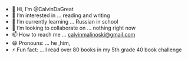 - 👋 Hi, I’m @CalvinDaGreat
- 👀 I’m interested in ... reading and writing
- 🌱 I’m currently learning ... Russian in school
- 💞️ I’m looking to collaborate on ... nothing right now
- 📫 How to reach me ... calvinmalinoski@gmail.com
- 😄 Pronouns: ... he ,him, 
- ⚡ Fun fact: ... I read over 80 books in my 5th grade 40 book challenge

<!---
CalvinDaGreat/CalvinDaGreat is a ✨ special ✨ repository because its `README.md` (this file) appears on your GitHub profile.
You can click the Preview link to take a look at your changes.
--->
